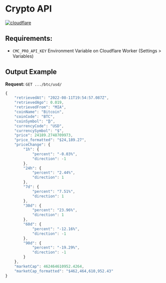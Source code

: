 # Crypto API

[![cloudflare](https://github.com/CosmicMarketing/Service_Crypto/actions/workflows/cloudflare.yml/badge.svg)](https://github.com/CosmicMarketing/Service_Crypto/actions/workflows/cloudflare.yml)


## Requirements:
- `CMC_PRO_API_KEY` Environment Variable on Cloudflare Worker (Settings > Variables)


## Output Example
**Request:** `GET .../btc/usd/`
```js
{
    "retrievedAt": "2022-08-11T19:54:57.087Z",
    "retrievedAgo": 0.019,
    "retrievedFrom": "MIA",
    "coinName": "Bitcoin",
    "coinCode": "BTC",
    "coinSymbol": "₿",
    "currencyCode": "USD",
    "currencySymbol": "$",
    "price": 24189.2748709973,
    "price_formatted": "$24,189.27",
    "priceChange": {
        "1h": {
            "percent": "-0.03%",
            "direction": -1
        },
        "24h": {
            "percent": "2.44%",
            "direction": 1
        },
        "7d": {
            "percent": "7.51%",
            "direction": 1
        },
        "30d": {
            "percent": "23.96%",
            "direction": 1
        },
        "60d": {
            "percent": "-12.16%",
            "direction": -1
        },
        "90d": {
            "percent": "-19.29%",
            "direction": -1
        }
    },
    "marketCap": 462464610952.4264,
    "marketCap_formatted": "$462,464,610,952.43"
}
```
